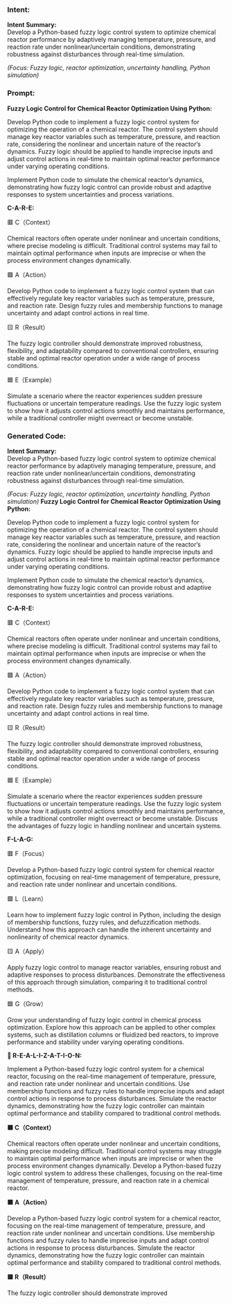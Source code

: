 ### Intent:
**Intent Summary:**  
Develop a Python-based fuzzy logic control system to optimize chemical reactor performance by adaptively managing temperature, pressure, and reaction rate under nonlinear/uncertain conditions, demonstrating robustness against disturbances through real-time simulation.  

*(Focus: Fuzzy logic, reactor optimization, uncertainty handling, Python simulation)*

### Prompt:
**Fuzzy Logic Control for Chemical Reactor Optimization Using Python:**

Develop Python code to implement a fuzzy logic control system for optimizing the operation of a chemical reactor. The control system should manage key reactor variables such as temperature, pressure, and reaction rate, considering the nonlinear and uncertain nature of the reactor’s dynamics. Fuzzy logic should be applied to handle imprecise inputs and adjust control actions in real-time to maintain optimal reactor performance under varying operating conditions.

Implement Python code to simulate the chemical reactor’s dynamics, demonstrating how fuzzy logic control can provide robust and adaptive responses to system uncertainties and process variations.

**C-A-R-E:**

🟥 C（Context）

Chemical reactors often operate under nonlinear and uncertain conditions, where precise modeling is difficult. Traditional control systems may fail to maintain optimal performance when inputs are imprecise or when the process environment changes dynamically.

🟩 A（Action）

Develop Python code to implement a fuzzy logic control system that can effectively regulate key reactor variables such as temperature, pressure, and reaction rate. Design fuzzy rules and membership functions to manage uncertainty and adapt control actions in real time.

🟨 R（Result）

The fuzzy logic controller should demonstrate improved robustness, flexibility, and adaptability compared to conventional controllers, ensuring stable and optimal reactor operation under a wide range of process conditions.

🟦 E（Example）

Simulate a scenario where the reactor experiences sudden pressure fluctuations or uncertain temperature readings. Use the fuzzy logic system to show how it adjusts control actions smoothly and maintains performance, while a traditional controller might overreact or become unstable.

### Generated Code:
**Intent Summary:**  
Develop a Python-based fuzzy logic control system to optimize chemical reactor performance by adaptively managing temperature, pressure, and reaction rate under nonlinear/uncertain conditions, demonstrating robustness against disturbances through real-time simulation.  

*(Focus: Fuzzy logic, reactor optimization, uncertainty handling, Python simulation)*
**Fuzzy Logic Control for Chemical Reactor Optimization Using Python:**

Develop Python code to implement a fuzzy logic control system for optimizing the operation of a chemical reactor. The control system should manage key reactor variables such as temperature, pressure, and reaction rate, considering the nonlinear and uncertain nature of the reactor’s dynamics. Fuzzy logic should be applied to handle imprecise inputs and adjust control actions in real-time to maintain optimal reactor performance under varying operating conditions.

Implement Python code to simulate the chemical reactor’s dynamics, demonstrating how fuzzy logic control can provide robust and adaptive responses to system uncertainties and process variations.

**C-A-R-E:**

🟥 C（Context）

Chemical reactors often operate under nonlinear and uncertain conditions, where precise modeling is difficult. Traditional control systems may fail to maintain optimal performance when inputs are imprecise or when the process environment changes dynamically.

🟩 A（Action）

Develop Python code to implement a fuzzy logic control system that can effectively regulate key reactor variables such as temperature, pressure, and reaction rate. Design fuzzy rules and membership functions to manage uncertainty and adapt control actions in real time.

🟨 R（Result）

The fuzzy logic controller should demonstrate improved robustness, flexibility, and adaptability compared to conventional controllers, ensuring stable and optimal reactor operation under a wide range of process conditions.

🟦 E（Example）

Simulate a scenario where the reactor experiences sudden pressure fluctuations or uncertain temperature readings. Use the fuzzy logic system to show how it adjusts control actions smoothly and maintains performance, while a traditional controller might overreact or become unstable. Discuss the advantages of fuzzy logic in handling nonlinear and uncertain systems.

**F-L-A-G:**

🟥 F（Focus）

Develop a Python-based fuzzy logic control system for chemical reactor optimization, focusing on real-time management of temperature, pressure, and reaction rate under nonlinear and uncertain conditions.

🟩 L（Learn）

Learn how to implement fuzzy logic control in Python, including the design of membership functions, fuzzy rules, and defuzzification methods. Understand how this approach can handle the inherent uncertainty and nonlinearity of chemical reactor dynamics.

🟨 A（Apply）

Apply fuzzy logic control to manage reactor variables, ensuring robust and adaptive responses to process disturbances. Demonstrate the effectiveness of this approach through simulation, comparing it to traditional control methods.

🟦 G（Grow）

Grow your understanding of fuzzy logic control in chemical process optimization. Explore how this approach can be applied to other complex systems, such as distillation columns or fluidized bed reactors, to improve performance and stability under varying operating conditions.

**🔴 R-E-A-L-I-Z-A-T-I-O-N:**

Implement a Python-based fuzzy logic control system for a chemical reactor, focusing on the real-time management of temperature, pressure, and reaction rate under nonlinear and uncertain conditions. Use membership functions and fuzzy rules to handle imprecise inputs and adapt control actions in response to process disturbances. Simulate the reactor dynamics, demonstrating how the fuzzy logic controller can maintain optimal performance and stability compared to traditional control methods.

**🟥 C（Context）**

Chemical reactors often operate under nonlinear and uncertain conditions, making precise modeling difficult. Traditional control systems may struggle to maintain optimal performance when inputs are imprecise or when the process environment changes dynamically. Develop a Python-based fuzzy logic control system to address these challenges, focusing on the real-time management of temperature, pressure, and reaction rate in a chemical reactor.

**🟩 A（Action）**

Develop a Python-based fuzzy logic control system for a chemical reactor, focusing on the real-time management of temperature, pressure, and reaction rate under nonlinear and uncertain conditions. Use membership functions and fuzzy rules to handle imprecise inputs and adapt control actions in response to process disturbances. Simulate the reactor dynamics, demonstrating how the fuzzy logic controller can maintain optimal performance and stability compared to traditional control methods.

**🟨 R（Result）**

The fuzzy logic controller should demonstrate improved
